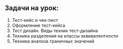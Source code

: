 ## Задачи на урок:

1. Тест-кейс и чек-лист
2. Оформление тест-кейса
3. Тест дизайн. Виды техник тест-дизайна
4. Техника разделения на классы эквивалентности
5. Техника анализа граничных значений